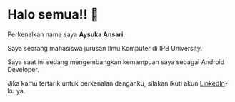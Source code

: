 # Halo semua!! 👋

Perkenalkan nama saya **Aysuka Ansari**.

Saya seorang mahasiswa jurusan Ilmu Komputer di IPB University.

Saya saat ini sedang mengembangkan kemampuan saya sebagai Android Developer.

Jika kamu tertarik untuk berkenalan denganku, silakan ikuti akun [LinkedIn](https://www.linkedin.com/in/aysukaansari/)-ku ya.

<!--
**dummyheaad/dummyheaad** is a ✨ _special_ ✨ repository because its `README.md` (this file) appears on your GitHub profile.

Here are some ideas to get you started:

- 🔭 I’m currently working on ...
- 🌱 I’m currently learning ...
- 👯 I’m looking to collaborate on ...
- 🤔 I’m looking for help with ...
- 💬 Ask me about ...
- 📫 How to reach me: ...
- 😄 Pronouns: ...
- ⚡ Fun fact: ...
-->
